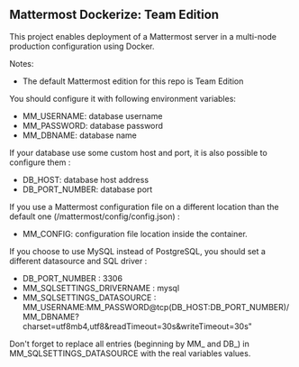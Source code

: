 Mattermost Dockerize: Team Edition
---------------------------

This project enables deployment of a Mattermost server in a multi-node production configuration using Docker.

Notes:
 - The default Mattermost edition for this repo is Team Edition
 
You should configure it with following environment variables:
 - MM_USERNAME: database username
 - MM_PASSWORD: database password
 - MM_DBNAME: database name
 
If your database use some custom host and port, it is also possible to configure them :
 - DB_HOST: database host address
 - DB_PORT_NUMBER: database port

If you use a Mattermost configuration file on a different location than the default one (/mattermost/config/config.json) :
 - MM_CONFIG: configuration file location inside the container.

If you choose to use MySQL instead of PostgreSQL, you should set a different datasource and SQL driver :
- DB_PORT_NUMBER : 3306
- MM_SQLSETTINGS_DRIVERNAME : mysql
- MM_SQLSETTINGS_DATASOURCE : MM_USERNAME:MM_PASSWORD@tcp(DB_HOST:DB_PORT_NUMBER)/MM_DBNAME?charset=utf8mb4,utf8&readTimeout=30s&writeTimeout=30s"

Don't forget to replace all entries (beginning by MM_ and DB_) in MM_SQLSETTINGS_DATASOURCE with the real variables values.